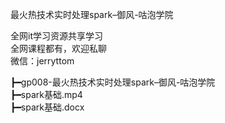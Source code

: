 最火热技术实时处理spark–御风-咕泡学院

全网it学习资源共享学习<br>全网课程都有，欢迎私聊<br>微信：jerryttom<br>

┣━gp008-最火热技术实时处理spark–御风-咕泡学院<br> ┣━spark基础.mp4<br> ┣━spark基础.docx